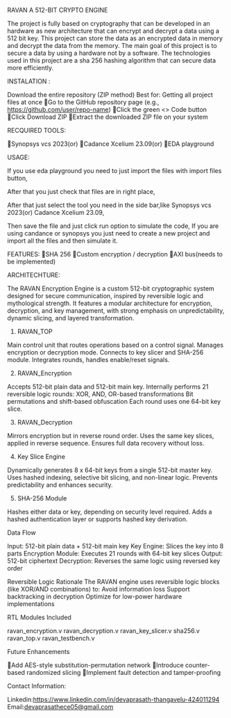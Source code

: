 RAVAN A 512-BIT CRYPTO ENGINE

  The project is fully based on cryptography that can be developed in an hardware as new architecture  that can encrypt and decrypt a data using a 512 bit key.
This project can store the data as an encrypted data in memory and decrypt the data from the memory. The main goal of this project is to secure a data by using a hardware not by a software. The technologies  used in this project are a sha 256 hashing algorithm that can secure data more efficiently.

INSTALATION :
    
Download the entire repository (ZIP method)
 Best for: Getting all project files at once
Go to the GitHub repository page (e.g., https://github.com/user/repo-name)
Click the green <> Code button
Click Download ZIP
Extract the downloaded ZIP file on your system

 RECQUIRED TOOLS:

Synopsys vcs 2023(or)
Cadance  Xcelium 23.09(or)
EDA playground 

USAGE:
 
If you use eda playground you need to just import the files with import files button,



After that you just check that files are in right place,


After that just select the tool you need in the side bar,like Synopsys vcs 2023(or)
Cadance  Xcelium 23.09,


Then save the file and just click run option to simulate the code,
If you are using candance or synopsys you just need to create a new project and import all the files and then simulate it.

FEATURES:
SHA 256
Custom encryption / decryption
AXI bus(needs to be implemented)

ARCHITECHTURE:

The RAVAN Encryption Engine is a custom 512-bit cryptographic system designed for secure communication, inspired by reversible logic and mythological strength. It features a modular architecture for encryption, decryption, and key management, with strong emphasis on unpredictability, dynamic slicing, and layered transformation.

1. RAVAN_TOP

Main control unit that routes operations based on a control signal.
Manages encryption or decryption mode.
Connects to key slicer and SHA-256 module.
Integrates rounds, handles enable/reset signals.

2. RAVAN_Encryption

Accepts 512-bit plain data and 512-bit main key.
Internally performs 21 reversible logic rounds:
XOR, AND, OR-based transformations
Bit permutations and shift-based obfuscation
Each round uses one 64-bit key slice.

3. RAVAN_Decryption

Mirrors encryption but in reverse round order.
Uses the same key slices, applied in reverse sequence.
Ensures full data recovery without loss.

4. Key Slice Engine

Dynamically generates 8 x 64-bit keys from a single 512-bit master key.
Uses hashed indexing, selective bit slicing, and non-linear logic.
Prevents predictability and enhances security.

5. SHA-256 Module

Hashes either data or key, depending on security level required.
Adds a hashed authentication layer or supports hashed key derivation.

 Data Flow

Input: 512-bit plain data + 512-bit main key
Key Engine: Slices the key into 8 parts
Encryption Module: Executes 21 rounds with 64-bit key slices
Output: 512-bit ciphertext
Decryption: Reverses the same logic using reversed key order

 Reversible Logic Rationale
The RAVAN engine uses reversible logic blocks (like XOR/AND combinations) to:
Avoid information loss
Support backtracking in decryption
Optimize for low-power hardware implementations

 RTL Modules Included

ravan_encryption.v
ravan_decryption.v
ravan_key_slicer.v
sha256.v
ravan_top.v
ravan_testbench.v

 Future Enhancements

Add AES-style substitution-permutation network
Introduce counter-based randomized slicing
Implement fault detection and tamper-proofing


Contact Information:

Linkedin:https://www.linkedin.com/in/devaprasath-thangavelu-424011294
Email:devaprasathece05@gmail.com

